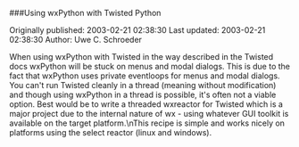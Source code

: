 ###Using wxPython with Twisted Python

Originally published: 2003-02-21 02:38:30
Last updated: 2003-02-21 02:38:30
Author: Uwe C. Schroeder

When using wxPython with Twisted in the way described in the Twisted docs wxPython will be stuck on menus and modal dialogs. This is due to the fact that wxPython uses private eventloops for menus and modal dialogs. You can't run Twisted cleanly in a thread (meaning without modification) and though using wxPython in a thread is possible, it's often not a viable option. Best would be to write a threaded wxreactor for Twisted which is a major project due to the internal nature of wx - using whatever GUI toolkit is available on the target platform.\nThis recipe is simple and works nicely on platforms using the select reactor (linux and windows).